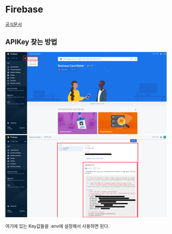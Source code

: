 # Firebase

[공식문서](https://firebase.google.com/docs/auth/web/start?hl=ko)

## APIKey 찾는 방법

![](./public/img/explain_01.png)
![](./public/img/explain_02.png)

<p>여기에 있는 Key값들을 .env에 설정해서 사용하면 된다.</p>
